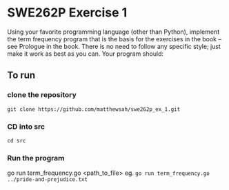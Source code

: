 # SWE262P Exercise 1
Using your favorite programming language (other than Python), implement the term frequency program that is the basis for the exercises in the book – see Prologue in the book. There is no need to follow any specific style; just make it work as best as you can. Your program should:

## To run
### clone the repository
`git clone https://github.com/matthewsah/swe262p_ex_1.git`

### CD into src
`cd src`

### Run the program
go run term_frequency.go <path_to_file>
eg. `go run term_frequency.go ../pride-and-prejudice.txt`
